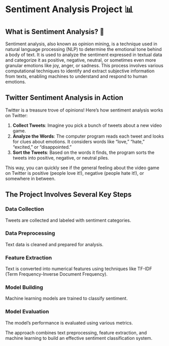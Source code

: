 # Sentiment Analysis Project 📊

## What is Sentiment Analysis? 🤔

Sentiment analysis, also known as opinion mining, is a technique used in natural language processing (NLP) to determine the emotional tone behind a body of text. It is used to analyze the sentiment expressed in textual data and categorize it as positive, negative, neutral, or sometimes even more granular emotions like joy, anger, or sadness. This process involves various computational techniques to identify and extract subjective information from texts, enabling machines to understand and respond to human emotions.

## Twitter Sentiment Analysis in Action

Twitter is a treasure trove of opinions! Here’s how sentiment analysis works on Twitter:

1. **Collect Tweets**: Imagine you pick a bunch of tweets about a new video game.
2. **Analyze the Words**: The computer program reads each tweet and looks for clues about emotions. It considers words like “love,” “hate,” “excited,” or “disappointed.”
3. **Sort the Tweets**: Based on the words it finds, the program sorts the tweets into positive, negative, or neutral piles.

This way, you can quickly see if the general feeling about the video game on Twitter is positive (people love it!), negative (people hate it!), or somewhere in between.

## The Project Involves Several Key Steps

### Data Collection
Tweets are collected and labeled with sentiment categories.

### Data Preprocessing
Text data is cleaned and prepared for analysis.

### Feature Extraction
Text is converted into numerical features using techniques like TF-IDF (Term Frequency-Inverse Document Frequency).

### Model Building
Machine learning models are trained to classify sentiment.

### Model Evaluation
The model’s performance is evaluated using various metrics.

The approach combines text preprocessing, feature extraction, and machine learning to build an effective sentiment classification system.
